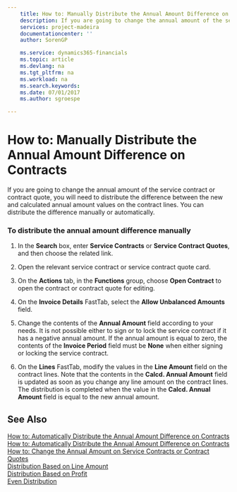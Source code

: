 ```yaml
---
    title: How to: Manually Distribute the Annual Amount Difference on Contracts | Microsoft Docs
    description: If you are going to change the annual amount of the service contract or contract quote, you will need to distribute the difference between the new and calculated annual amount values on the contract lines. You can distribute the difference manually or automatically.
    services: project-madeira
    documentationcenter: ''
    author: SorenGP

    ms.service: dynamics365-financials
    ms.topic: article
    ms.devlang: na
    ms.tgt_pltfrm: na
    ms.workload: na
    ms.search.keywords:
    ms.date: 07/01/2017
    ms.author: sgroespe

---
```

# How to: Manually Distribute the Annual Amount Difference on Contracts
If you are going to change the annual amount of the service contract or contract quote, you will need to distribute the difference between the new and calculated annual amount values on the contract lines. You can distribute the difference manually or automatically.  
  
### To distribute the annual amount difference manually  
  
1.  In the **Search** box, enter **Service Contracts** or **Service Contract Quotes**, and then choose the related link.  
  
2.  Open the relevant service contract or service contract quote card.  
  
3.  On the **Actions** tab, in the **Functions** group, choose **Open Contract** to open the contract or contract quote for editing.  
  
4.  On the **Invoice Details** FastTab, select the **Allow Unbalanced Amounts** field.  
  
5.  Change the contents of the **Annual Amount** field according to your needs. It is not possible either to sign or to lock the service contract if it has a negative annual amount. If the annual amount is equal to zero, the contents of the **Invoice Period** field must be **None** when either signing or locking the service contract.  
  
6.  On the **Lines** FastTab, modify the values in the **Line Amount** field on the contract lines. Note that the contents in the **Calcd. Annual Amount** field is updated as soon as you change any line amount on the contract lines. The distribution is completed when the value in the **Calcd. Annual Amount** field is equal to the new annual amount.  
  
## See Also  
 [How to: Automatically Distribute the Annual Amount Difference on Contracts](../how-to-automatically-distribute-the-annual-amount-difference-on-contracts.md)   
 [How to: Automatically Distribute the Annual Amount Difference on Contracts](../how-to-automatically-distribute-the-annual-amount-difference-on-contracts.md)   
 [How to: Change the Annual Amount on Service Contracts or Contract Quotes](../how-to-change-the-annual-amount-on-service-contracts-or-contract-quotes.md)   
 [Distribution Based on Line Amount](../distribution-based-on-line-amount.md)   
 [Distribution Based on Profit](../distribution-based-on-profit.md)   
 [Even Distribution](../even-distribution.md)